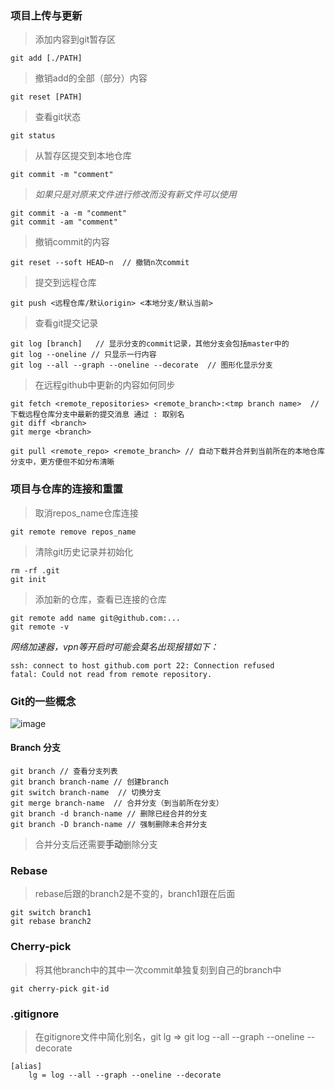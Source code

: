 ### 项目上传与更新
> 添加内容到git暂存区

```git add [./PATH]``` 

> 撤销add的全部（部分）内容

`git reset [PATH]`

> 查看git状态

`git status`

> 从暂存区提交到本地仓库

```
git commit -m "comment"
```

> _如果只是对原来文件进行修改而没有新文件可以使用_

```
git commit -a -m "comment"
git commit -am "comment"
```

> 撤销commit的内容

```
git reset --soft HEAD~n  // 撤销n次commit
```

> 提交到远程仓库

`git push <远程仓库/默认origin> <本地分支/默认当前>`


> 查看git提交记录

```
git log [branch]   // 显示分支的commit记录，其他分支会包括master中的
git log --oneline // 只显示一行内容
git log --all --graph --oneline --decorate  // 图形化显示分支
```

> 在远程github中更新的内容如何同步

```
git fetch <remote_repositories> <remote_branch>:<tmp branch name>  // 下载远程仓库分支中最新的提交消息 通过 : 取别名
git diff <branch>
git merge <branch>

git pull <remote_repo> <remote_branch> // 自动下载并合并到当前所在的本地仓库分支中，更方便但不如分布清晰
```

### 项目与仓库的连接和重置

> 取消repos_name仓库连接

`git remote remove repos_name`

> 清除git历史记录并初始化

```
rm -rf .git
git init
```
> 添加新的仓库，查看已连接的仓库

```
git remote add name git@github.com:...
git remote -v
```

_网络加速器，vpn等开启时可能会莫名出现报错如下：_
```
ssh: connect to host github.com port 22: Connection refused
fatal: Could not read from remote repository.
```

### Git的一些概念
![image](https://github.com/user-attachments/assets/5962bdc3-6a99-4577-a331-82fde9ce0ff5)

#### Branch 分支
```
git branch // 查看分支列表
git branch branch-name // 创建branch
git switch branch-name  // 切换分支
git merge branch-name  // 合并分支（到当前所在分支）
git branch -d branch-name // 删除已经合并的分支
git branch -D branch-name // 强制删除未合并分支
```

> 合并分支后还需要**手动**删除分支

### Rebase 

> rebase后跟的branch2是不变的，branch1跟在后面

```
git switch branch1
git rebase branch2
```

### Cherry-pick

> 将其他branch中的其中一次commit单独复刻到自己的branch中

`git cherry-pick git-id`

### .gitignore


> 在gitignore文件中简化别名，git lg => git log --all --graph --oneline --decorate

```
[alias]
    lg = log --all --graph --oneline --decorate
```




